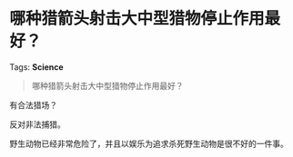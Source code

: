 # 哪种猎箭头射击大中型猎物停止作用最好？

Tags: **Science**

> 哪种猎箭头射击大中型猎物停止作用最好？

有合法猎场？

反对非法捕猎。

野生动物已经非常危险了，并且以娱乐为追求杀死野生动物是很不好的一件事。



